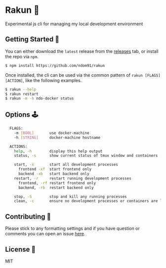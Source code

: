 # Rakun 🦝

Experimental js cli for managing my local development environment

## Getting Started 🚀

You can either download the `latest` release from the [releases](https://github.com/ndom91/rakun/releases) tab, or install the repo via `npm`.

```bash
$ npm install https://github.com/ndom91/rakun
```

Once installed, the cli can be used via the common pattern of `rakun [FLAGS] [ACTION]`, like the following examples.

```bash
$ rakun --help
$ rakun restart
$ rakun -m -h ndo-docker status
```

## Options 🕹️

```bash
  FLAGS:
    -m [BOOL]       use docker-machine
    -h [STRING]     docker-machine hostname

  ACTIONS:
    help, -h        display this help output
    status, -s      show current status of tmux window and containers

    start, -x       start all development processes
      frontend -xf  start frontend only
      backend -xb   start backend only
    restart, -r     restart running development processes
      frontend, -rf restart frontend only
      backend, -rb  restart backend only

    stop, -S        stop and kill any running processes
    clean, -c       ensure no development processes or containers are left running
```

## Contributing 🫠

Please stick to any formatting settings and if you have question or comments you can open an issue [here](https://github.com/ndom91/rakun/issues/new).

## License 📜

MIT
